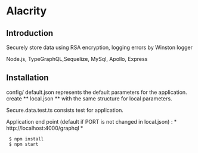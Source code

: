 # Alacrity

## Introduction

 Securely store data using RSA encryption, logging errors by Winston logger

 Node.js, TypeGraphQL,Sequelize, MySql, Apollo, Express


## Installation


 config/ default.json  represents the default parameters for the application. <br/>
create ** local.json ** with the same structure for local parameters. <br/>

 Secure.data.test.ts  consists  test for application.

 Application end point (default if PORT is not changed in local.json)  :  * http://localhost:4000/graphql *

```
 $ npm install
 $ npm start
```




